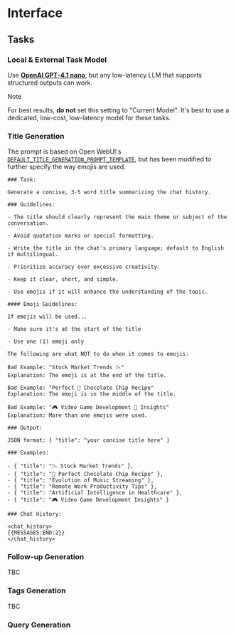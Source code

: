 # Interface

## Tasks

### Local & External Task Model

Use **[OpenAI GPT-4.1 nano](https://platform.openai.com/docs/models/gpt-4.1-nano)**, but any low-latency LLM that supports structured outputs can work.

> [!NOTE]
> For best results, **do not** set this setting to "Current Model". It's best to use a dedicated, low-cost, low-latency model for these tasks.

### Title Generation

The prompt is based on Open WebUI's [`DEFAULT_TITLE_GENERATION_PROMPT_TEMPLATE`](https://docs.openwebui.com/getting-started/env-configuration/#tasks), but has been modified to further specify the way emojis are used.

```
### Task:

Generate a concise, 3-5 word title summarizing the chat history.

### Guidelines:

- The title should clearly represent the main theme or subject of the conversation.

- Avoid quotation marks or special formatting.

- Write the title in the chat's primary language; default to English if multilingual.

- Prioritize accuracy over excessive creativity.

- Keep it clear, short, and simple.

- Use emojis if it will enhance the understanding of the topic.

#### Emoji Guidelines:

If emojis will be used...

- Make sure it's at the start of the title

- Use one (1) emoji only

The following are what NOT to do when it comes to emojis:

Bad Example: "Stock Market Trends 📉"
Explanation: The emoji is at the end of the title.

Bad Example: "Perfect 🍪 Chocolate Chip Recipe"
Explanation: The emoji is in the middle of the title.

Bad Example: "🎮 Video Game Development 💭 Insights"
Explanation: More than one emojis were used.

### Output:

JSON format: { "title": "your concise title here" }

### Examples:

- { "title": "📉 Stock Market Trends" },
- { "title": "🍪 Perfect Chocolate Chip Recipe" },
- { "title": "Evolution of Music Streaming" },
- { "title": "Remote Work Productivity Tips" },
- { "title": "Artificial Intelligence in Healthcare" },
- { "title": "🎮 Video Game Development Insights" }

### Chat History:

<chat_history>
{{MESSAGES:END:2}}
</chat_history>
```

### Follow-up Generation

TBC

### Tags Generation

TBC

### Query Generation
